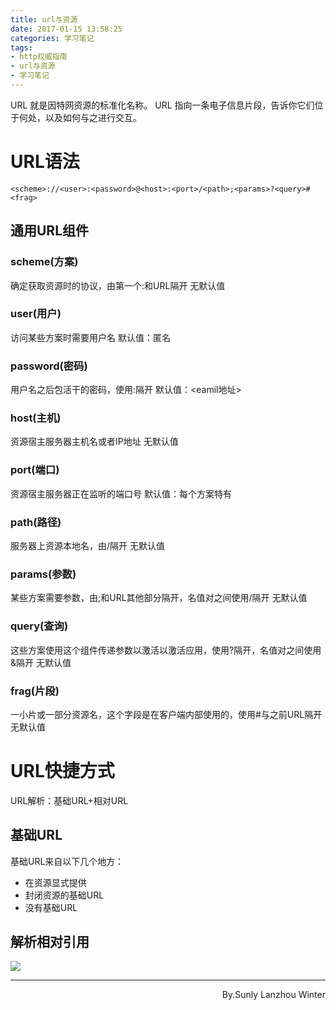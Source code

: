 ```yaml
---
title: url与资源
date: 2017-01-15 13:58:25
categories: 学习笔记
tags: 
- http权威指南
- url与资源
- 学习笔记
---
```

URL 就是因特网资源的标准化名称。
URL 指向一条电子信息片段，告诉你它们位于何处，以及如何与之进行交互。
<!--more-->
# URL语法
```
<scheme>://<user>:<password>@<host>:<port>/<path>;<params>?<query>#<frag>
```

## 通用URL组件
### scheme(方案)
确定获取资源时的协议，由第一个:和URL隔开
无默认值
### user(用户)
访问某些方案时需要用户名
默认值：匿名
### password(密码)
用户名之后包活干的密码，使用:隔开
默认值：<eamil地址>
### host(主机)
资源宿主服务器主机名或者IP地址
无默认值
### port(端口)
资源宿主服务器正在监听的端口号
默认值：每个方案特有
### path(路径)
服务器上资源本地名，由/隔开
无默认值
### params(参数)
某些方案需要参数，由;和URL其他部分隔开，名值对之间使用/隔开
无默认值
### query(查询)
这些方案使用这个组件传递参数以激活以激活应用，使用?隔开，名值对之间使用&隔开
无默认值
### frag(片段)
一小片或一部分资源名，这个字段是在客户端内部使用的，使用#与之前URL隔开
无默认值

# URL快捷方式
URL解析：基础URL+相对URL
## 基础URL
基础URL来自以下几个地方：
- 在资源显式提供
- 封闭资源的基础URL
- 没有基础URL

## 解析相对引用
![](/img/http-url.PNG)



* * *
<p align="right">
By.Sunly
Lanzhou Winter
</p>
<br />